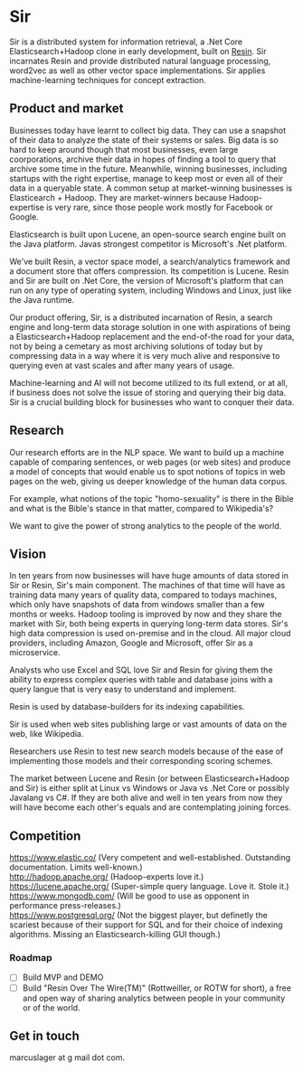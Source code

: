 # Sir
Sir is a distributed system for information retrieval, a .Net Core Elasticsearch+Hadoop clone in early development, built on [Resin](https://github.com/kreeben/resin). Sir incarnates Resin and provide distributed natural language processing, word2vec as well as other vector space implementations. Sir applies machine-learning techniques for concept extraction.

## Product and market

Businesses today have learnt to collect big data. They can use a snapshot of their data to analyze the state of their systems or sales. Big data is so hard to keep around though that most businesses, even large coorporations, archive their data in hopes of finding a tool to query that archive some time in the future. Meanwhile, winning businesses, including startups with the right expertise, manage to keep most or even all of their data in a queryable state. A common setup at market-winning businesses is Elasticearch + Hadoop. They are market-winners because Hadoop-expertise is very rare, since those people work mostly for Facebook or Google.

Elasticsearch is built upon Lucene, an open-source search engine built on the Java platform. Javas strongest competitor is Microsoft's .Net platform. 

We've built Resin, a vector space model, a search/analytics framework and a document store that offers compression. Its competition is Lucene. Resin and Sir are built on .Net Core, the version of Microsoft's platform that can run on any type of operating system, including Windows and Linux, just like the Java runtime. 

Our product offering, Sir, is a distributed incarnation of Resin, a search engine and long-term data storage solution in one with aspirations of being a Elasticsearch+Hadoop replacement and the end-of-the road for your data, not by being a cemetary as most archiving solutions of today but by compressing data in a way where it is very much alive and responsive to querying even at vast scales and after many years of usage.

Machine-learning and AI will not become utilized to its full extend, or at all, if business does not solve the issue of storing and querying their big data. Sir is a crucial building block for businesses who want to conquer their data.

## Research

Our research efforts are in the NLP space. We want to build up a machine capable of comparing sentences, or web pages (or web sites) and produce a model of concepts that would enable us to spot notions of topics in web pages on the web, giving us deeper knowledge of the human data corpus.

For example, what notions of the topic "homo-sexuality" is there in the Bible and what is the Bible's stance in that matter, compared to Wikipedia's?

We want to give the power of strong analytics to the people of the world.

## Vision

In ten years from now businesses will have huge amounts of data stored in Sir or Resin, Sir's main component. The machines of that time will have as training data many years of quality data, compared to todays machines, which only have snapshots of data from windows smaller than a few months or weeks. Hadoop tooling is improved by now and they share the market with Sir, both being experts in querying long-term data stores. Sir's high data compression is used on-premise and in the cloud. All major cloud providers, including Amazon, Google and Microsoft, offer Sir as a microservice.

Analysts who use Excel and SQL love Sir and Resin for giving them the ability to express complex queries with table and database joins with a query langue that is very easy to understand and implement.

Resin is used by database-builders for its indexing capabilities. 

Sir is used when web sites publishing large or vast amounts of data on the web, like Wikipedia.

Researchers use Resin to test new search models because of the ease of implementing those models and their corresponding scoring schemes. 

The market between Lucene and Resin (or between Elasticsearch+Hadoop and Sir) is either split at Linux vs Windows or Java vs .Net Core or possibly Javalang vs C#. If they are both alive and well in ten years from now they will have become each other's equals and are contemplating joining forces.

## Competition

https://www.elastic.co/  (Very competent and well-established. Outstanding documentation. Limits well-known.)  
http://hadoop.apache.org/  (Hadoop-experts love it.)  
https://lucene.apache.org/  (Super-simple query language. Love it. Stole it.)  
https://www.mongodb.com/  (Will be good to use as opponent in performance press-releases.)  
https://www.postgresql.org/  (Not the biggest player, but definetly the scariest because of their support for SQL and for their choice of indexing algorithms. Missing an Elasticsearch-killing GUI though.)  

### Roadmap

- [ ] Build MVP and DEMO
- [ ] Build "Resin Over The Wire(TM)" (Rottweiller, or ROTW for short), a free and open way of sharing analytics between people in your community or of the world.

## Get in touch

marcuslager at g mail dot com.

